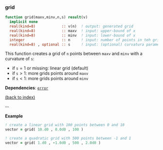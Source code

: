 
### grid

```fortran
function grid(maxv,minv,n,s) result(v)
  implicit none
  real(kind=8)            :: v(n)  ! output: generated grid
  real(kind=8)            :: maxv  ! input: upper-bound of x
  real(kind=8)            :: minv  ! input: lower-bound of x
  integer                 :: n     ! input: number of points in teh grid
  real(kind=8) , optional :: s     ! input: (optional) curvatura parameter 
```

This function creates a grid of $\texttt{n}$ points between $\texttt{maxv}$ and $\texttt{minv}$ with a curvature of $\texttt{s}$:

- if $\texttt{s}=1$ or missing: linear grid (default)
- if $\texttt{s}>1$: more grids points around $\texttt{maxv}$
- if $\texttt{s}<1$: more grids points around $\texttt{minv}$

**Dependencies**: [`error`](error.md)

[(back to index)](../index.md)

--

**Example**

```fortran
! create a linear grid with 100 points between 0 and 10
vector = grid( 10.d0 , 0.0d0 , 100 )  

! create a quadratic grid with 500 points between -1 and 1
vector = grid( 1.d0 , -1.0d0 , 500 , 2.0d0 )  
```